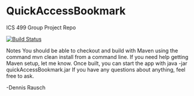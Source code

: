 # QuickAccessBookmark
ICS 499 Group Project Repo

[![Build Status](http://jenkins.instacode.io/buildStatus/icon?job=QuickAccessBookmark)](http://jenkins.instacode.io/job/QuickAccessBookmark/)

Notes
You should be able to checkout and build with Maven using the command mvn clean install from a command line.
If you need help getting Maven setup, let me know. Once built, you can start the app with java -jar quickAccessBookmark.jar
If you have any questions about anything, feel free to ask.

-Dennis Rausch
